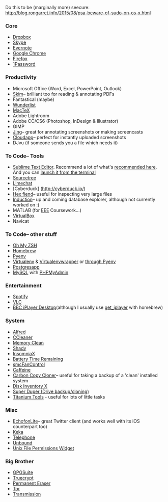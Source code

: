Do this to be (marginally more) seecure: http://blog.rongarret.info/2015/08/psa-beware-of-sudo-on-os-x.html

### Core
* [Dropbox](https://www.dropbox.com/downloading)
* [Skype](http://www.skype.com/en/download-skype/skype-for-computer/)
* [Evernote](http://evernote.com/download/)
* [Google Chrome](https://www.google.com/intl/en_uk/chrome/browser/)
* [Firefox](http://www.mozilla.org/en-US/firefox/new/)
* [1Password](https://agilebits.com/onepassword)

### Productivity
* Microsoft Office (Word, Excel, PowerPoint, Outlook)
* [Skim](http://skim-app.sourceforge.net)– brilliant too for reading & annotating PDFs
* Fantastical (maybe)
* [Wunderlist](https://www.wunderlist.com/en/) 
* [MacTeX](http://www.tug.org/mactex/index.html)
* Adobe Lightroom
* Adobe CC/CS6 (Photoshop, InDesign & Illustrator)
* GIMP
* [Jing](http://www.techsmith.com/download/jing/)– great for annotating screenshots or making screencasts
* [Cloudapp](http://www.getcloudapp.com/)– perfect for instantly uploaded screenshots
* DJvu (if someone sends you a file which needs it)

### To Code– Tools
* [Sublime Text Editor](http://www.sublimetext.com/2). Recommend a lot of what's [recommended here](http://dbader.org/blog/setting-up-sublime-text-for-python-development). And you can [launch it from the terminal](https://gist.github.com/artero/1236170)
* [Sourcetree](http://www.sourcetreeapp.com/download/)
* [Limechat](http://limechat.net/mac/)
* [Cyberduck] (http://cyberduck.io/)
* [Hex fiend](http://ridiculousfish.com/hexfiend/)– useful for inspecting very large files
* [Induction](http://inductionapp.com/)– up and coming database explorer, although not currently worked on :(
* MATLAB (for [EEE](http://www3.imperial.ac.uk/electricalengineering) Coursework...)
* [VirtualBox](https://www.virtualbox.org/wiki/Downloads)
* Navicat

### To Code– other stuff
* [Oh My ZSH](https://github.com/robbyrussell/oh-my-zsh)
* [Homebrew](http://brew.sh/)
* [Pyenv](https://github.com/yyuu/pyenv)
* [Virtualenv](http://www.virtualenv.org/en/latest/virtualenv.html#installation) & [Virtualenvwrapper](http://virtualenvwrapper.readthedocs.org/en/latest/install.html) or [through Pyenv](https://github.com/yyuu/pyenv-virtualenvwrapper)
* [Postgresapp](http://postgresapp.com/)
* [MySQL](http://dev.mysql.com/downloads/mysql/) with [PHPMyAdmin](http://www.phpmyadmin.net/home_page/index.php)

### Entertainment
* [Spotify](https://www.spotify.com/uk/download/mac/)
* [VLC](http://www.videolan.org/vlc/download-macosx.html)
* [BBC iPlayer Desktop](http://www.bbc.co.uk/iplayer/install)(although I usually use [get_iplayer](https://github.com/dinkypumpkin/get_iplayer) with homebrew)

### System
* [Alfred](http://www.alfredapp.com/)
* [CCleaner](https://www.piriform.com/ccleaner/download?mac)
* [Memory Clean](https://itunes.apple.com/gb/app/memory-clean/id451444120)
* [Shady](http://instinctivecode.com/shady/)
* [InsomniaX](https://www.macupdate.com/app/mac/22211/insomniax)
* [Battery Time Remaining](https://github.com/codler/Battery-Time-Remaining)
* [smcFanControl](https://www.macupdate.com/app/mac/23049/smcfancontrol)
* [Caffeine](http://lightheadsw.com/caffeine/)
* [Carbon Copy Cloner](http://www.bombich.com/)– useful for taking a backup of a 'clean' installed system
* [Disk Inventory X](http://www.derlien.com/downloads/index.html)
* [Super Duper (Drive backup/cloning)](www.shirt-pocket.com/SuperDuper/SuperDuperDescription.html)
* [Titanium Tools](http://www.titanium.free.fr/) - useful for lots of little tasks

### Misc
* [EchofonLite](https://itunes.apple.com/gb/app/echofon-lite-for-twitter/id403858460)– great Twitter client (and works well with its iOS counterpart too)
* [Keka](http://www.kekaosx.com/en/)
* [Telephone](https://itunes.apple.com/gb/app/telephone/id406825478)
* [Unbound](http://unboundformac.com/)
* [Unix File Permissions Widget](http://www.apple.com/downloads/dashboard/networking_security/unixpermissioncalculatorwidget.html)

### Big Brother
* [GPGSuite](https://gpgtools.org/gpgsuite.html)
* [Truecrypt](http://www.truecrypt.org/downloads)
* [Permanent Eraser](http://download.cnet.com/Permanent-Eraser/3000-2092_4-10668789.html)
* [Tor](https://www.torproject.org/projects/torbrowser.html.en)
* [Transmission](http://www.transmissionbt.com/download/)